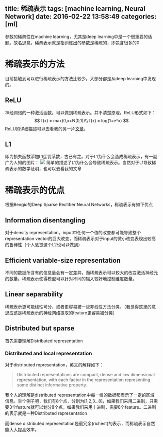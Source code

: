 title: 稀疏表示
tags: [machine learning, Neural Network]
date: 2016-02-22 13:58:49
categories: [ml]
---
参数的稀疏性在machine learning，尤其是deep learning中是一个很重要的话题。故名思意，稀疏表示就是指训练出的参数是稀疏的，即包含很多的0
<!--more-->
# 稀疏表示的方法
目前接触到可以进行稀疏表示的方法比较少，大部分都是从deep learning中发现的。
## ReLU
神经网络的一种激活函数，可以做到稀疏表示。并不清楚原理。ReLU形式如下：
$$
f(x) = max(0,x+N(0,1))\\
f(x) = log(1+e^x)
$$
ReLU的详细描述可以去看我的另一片[文章](http://modkzs.github.io/2016/01/23/%E7%A5%9E%E7%BB%8F%E7%BD%91%E7%BB%9C-ReLU%EF%BC%8Ccross-entropy-and-softmax/)。
## L1
即为损失函数添加L1惩罚系数，古已有之。对于L1为什么会造成稀疏表示，有一副广为人知的图片：
![](http://ww3.sinaimg.cn/large/9dec4451gw1f1877lohmtj20hb0a7q60.jpg)
简单的描述了L1为什么会导致稀疏表示。当然对于L1导致稀疏表示的数学证明，也可以去看我的文章
# 稀疏表示的优点
根据Bengio的Deep Sparse Rectifier Neural Networks，稀疏表示有如下优点
## Information disentangling
对于density representation，input中任何一个值的改变都可能导致整个representation vector的巨大改变，而稀疏表示对于input的微小改变表现出较高的鲁棒性（个人感觉这个L2也可以做到）
## Efficient variable-size representation
不同的数据所含有的信息量会有一定差异，而稀疏表示可以较大的改变激活神经元的数量。稀疏表示使得模型可以针对不同的输入较好地控制维度数量。
## Linear separability
稀疏表示更可能线性可分，或者更容易被一些非线性方法分类。（我觉得这里的意思应该是稀疏表示的神经网络提取的feature更容易被分类）
## Distributed but sparse
首先需要理解Distributed representation
### Distributed and local representation
对于distributed representation，英文的解释如下：

> Distributed representations are compact, dense and low dimensional representation, with each factor in the representation representing some distinct informative property.

我个人的理解是distributed representation中每一维的数据都表示了一定的区域信息。举个例子吧，我们有8个点，分别为[1,2,3...8]，如果我们采用二进制，只需要3个feature就可以划分8个点，如果我们采用十进制，需要8个feature。二进制的表示就是一种Distributed representation

而dense distributed representation是最冗余(richest)的表示，而稀疏表示自然能大大提高效率。
